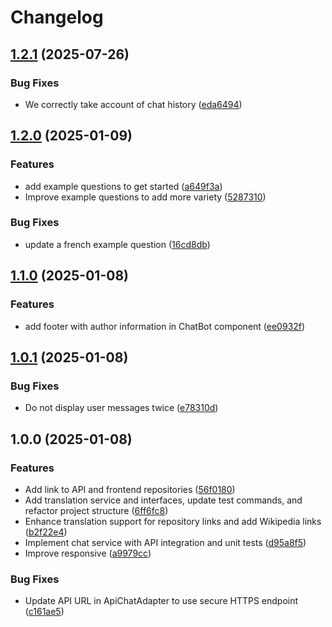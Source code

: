 # Changelog

## [1.2.1](https://github.com/cmnemoi/ask_neron_front/compare/v1.2.0...v1.2.1) (2025-07-26)


### Bug Fixes

* We correctly take account of chat history ([eda6494](https://github.com/cmnemoi/ask_neron_front/commit/eda6494bc0b67b5ebd7fe8fcdf6fa39bac2d4d27))

## [1.2.0](https://github.com/cmnemoi/ask_neron_front/compare/v1.1.0...v1.2.0) (2025-01-09)


### Features

* add example questions to get started ([a649f3a](https://github.com/cmnemoi/ask_neron_front/commit/a649f3a3d29b9b169408f538e9e8726197301b5d))
* Improve example questions to add more variety ([5287310](https://github.com/cmnemoi/ask_neron_front/commit/5287310de077adc39bcacfba697e6a7f95787285))


### Bug Fixes

* update a french example question ([16cd8db](https://github.com/cmnemoi/ask_neron_front/commit/16cd8db5d17f262d10a731c71bd6c0bca6f32612))

## [1.1.0](https://github.com/cmnemoi/ask_neron_front/compare/v1.0.1...v1.1.0) (2025-01-08)


### Features

* add footer with author information in ChatBot component ([ee0932f](https://github.com/cmnemoi/ask_neron_front/commit/ee0932f1265aed448836839dc7c5447b61a370c3))

## [1.0.1](https://github.com/cmnemoi/ask_neron_front/compare/v1.0.0...v1.0.1) (2025-01-08)


### Bug Fixes

* Do not display user messages twice ([e78310d](https://github.com/cmnemoi/ask_neron_front/commit/e78310db2250d82c57f8867facfaf2e881d02b9f))

## 1.0.0 (2025-01-08)


### Features

* Add link to API and frontend repositories ([56f0180](https://github.com/cmnemoi/ask_neron_front/commit/56f018043d31435ce5652e92c7a4c55306cc79a1))
* Add translation service and interfaces, update test commands, and refactor project structure ([6ff6fc8](https://github.com/cmnemoi/ask_neron_front/commit/6ff6fc8e5eb6da2f8cce4f0e14c964768ccf4146))
* Enhance translation support for repository links and add Wikipedia links ([b2f22e4](https://github.com/cmnemoi/ask_neron_front/commit/b2f22e4d7c38c89e4c58cbdf7c7446d6bf8f6491))
* Implement chat service with API integration and unit tests ([d95a8f5](https://github.com/cmnemoi/ask_neron_front/commit/d95a8f59725d17013f0207aa324bee1ea9b005f9))
* Improve responsive ([a9979cc](https://github.com/cmnemoi/ask_neron_front/commit/a9979ccd1e788c90079af8201c9ce7b411dfacec))


### Bug Fixes

* Update API URL in ApiChatAdapter to use secure HTTPS endpoint ([c161ae5](https://github.com/cmnemoi/ask_neron_front/commit/c161ae5ee8460547c00217c14f2bd28af6ea6a3a))
